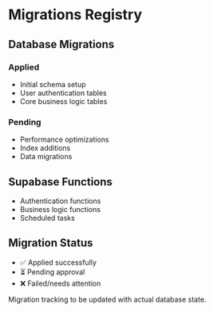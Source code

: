 # Migrations Registry

## Database Migrations
### Applied
- Initial schema setup
- User authentication tables
- Core business logic tables

### Pending
- Performance optimizations
- Index additions
- Data migrations

## Supabase Functions
- Authentication functions
- Business logic functions
- Scheduled tasks

## Migration Status
- ✅ Applied successfully
- ⏳ Pending approval
- ❌ Failed/needs attention

Migration tracking to be updated with actual database state.